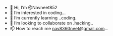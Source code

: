 - 👋 Hi, I’m @Navneet852
- 👀 I’m interested in coding...
- 🌱 I’m currently learning ..coding.
- 💞️ I’m looking to collaborate on .hacking..
- 📫 How to reach me nav8360neet@gmail.com...

<!---
Navneet852/Navneet852 is a ✨ special ✨ repository because its `README.md` (this file) appears on your GitHub profile.
You can click the Preview link to take a look at your changes.
--->
